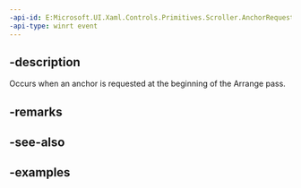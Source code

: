 ```yaml
---
-api-id: E:Microsoft.UI.Xaml.Controls.Primitives.Scroller.AnchorRequested
-api-type: winrt event
---
```


## -description

Occurs when an anchor is requested at the beginning of the Arrange pass.

## -remarks

## -see-also

## -examples

